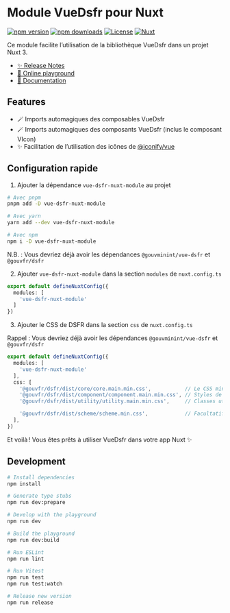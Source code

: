 # Module VueDsfr pour Nuxt

[![npm version][npm-version-src]][npm-version-href]
[![npm downloads][npm-downloads-src]][npm-downloads-href]
[![License][license-src]][license-href]
[![Nuxt][nuxt-src]][nuxt-href]

Ce module facilite l’utilisation de la bibliothèque VueDsfr dans un projet Nuxt 3.

- [✨ Release Notes](/CHANGELOG.md)
- [🏀 Online playground](https://stackblitz.com/github/laruiss/vue-dsfr-nuxt-module?file=playground%2Fapp.vue)
- [📖 Documentation](https://docs.vue-ds.fr/nuxt)

## Features

<!-- Highlight some of the features your module provide here -->
- 🪄 Imports automagiques des composables VueDsfr
- 🪄 Imports automagiques des composants VueDsfr (inclus le composant VIcon)
- ✨ Facilitation de l’utilisation des icônes de [@iconify/vue](https://iconify.design/docs/icon-components/vue/)

## Configuration rapide

1. Ajouter la dépendance `vue-dsfr-nuxt-module` au projet

```bash
# Avec pnpm
pnpm add -D vue-dsfr-nuxt-module

# Avec yarn
yarn add --dev vue-dsfr-nuxt-module

# Avec npm
npm i -D vue-dsfr-nuxt-module
```

N.B. : Vous devriez déjà avoir les dépendances `@gouvminint/vue-dsfr` et `@gouvfr/dsfr`

2. Ajouter `vue-dsfr-nuxt-module` dans la section `modules` de `nuxt.config.ts`

```ts
export default defineNuxtConfig({
  modules: [
    'vue-dsfr-nuxt-module'
  ]
})
```

3. Ajouter le CSS de DSFR dans la section `css` de `nuxt.config.ts`

Rappel : Vous devriez déjà avoir les dépendances `@gouvminint/vue-dsfr` et `@gouvfr/dsfr`

```ts
export default defineNuxtConfig({
  modules: [
    'vue-dsfr-nuxt-module'
  ],
  css: [
    '@gouvfr/dsfr/dist/core/core.main.min.css',           // Le CSS minimal du DSFR
    '@gouvfr/dsfr/dist/component/component.main.min.css', // Styles de tous les composants du DSFR
    '@gouvfr/dsfr/dist/utility/utility.main.min.css',     // Classes utilitaires : les composants de VueDsfr en ont besoin, contient aussi les icônes

    '@gouvfr/dsfr/dist/scheme/scheme.min.css',            // Facultatif : Si les thèmes sont utilisés (thème sombre, thème en bernes)
  ],
})
```

Et voilà ! Vous êtes prêts à utiliser VueDsfr dans votre app Nuxt ✨

## Development

```bash
# Install dependencies
npm install

# Generate type stubs
npm run dev:prepare

# Develop with the playground
npm run dev

# Build the playground
npm run dev:build

# Run ESLint
npm run lint

# Run Vitest
npm run test
npm run test:watch

# Release new version
npm run release
```

<!-- Badges -->
[npm-version-src]: https://img.shields.io/npm/v/vue-dsfr-nuxt-module/latest.svg?style=flat&colorA=18181B&colorB=28CF8D
[npm-version-href]: https://npmjs.com/package/vue-dsfr-nuxt-module

[npm-downloads-src]: https://img.shields.io/npm/dm/vue-dsfr-nuxt-module.svg?style=flat&colorA=18181B&colorB=28CF8D
[npm-downloads-href]: https://npmjs.com/package/vue-dsfr-nuxt-module

[license-src]: https://img.shields.io/npm/l/vue-dsfr-nuxt-module.svg?style=flat&colorA=18181B&colorB=28CF8D
[license-href]: https://npmjs.com/package/vue-dsfr-nuxt-module

[nuxt-src]: https://img.shields.io/badge/Nuxt-18181B?logo=nuxt.js
[nuxt-href]: https://nuxt.com

